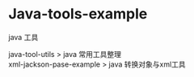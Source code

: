 # Java-tools-example
java 工具

java-tool-utils  >  java 常用工具整理 <br>
xml-jackson-pase-example  >  java 转换对象与xml工具
